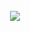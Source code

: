 <h1 align="center">
  <br />
  <a target="_blank" href="https://github.com/wheelerjl">
    <img align="center" src="https://github-readme-stats.vercel.app/api?username=wheelerjl&show_icons=true&theme=synthwave&count_private=true&hide=stars" />
  </a>
</h1>
